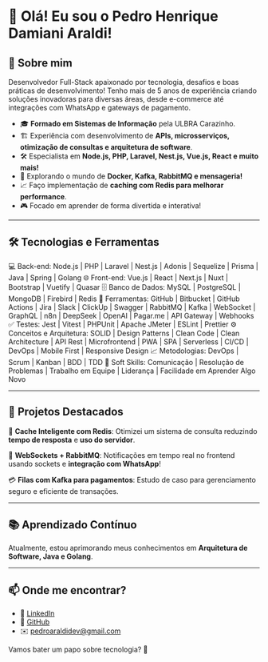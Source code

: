 # 👋 Olá! Eu sou o Pedro Henrique Damiani Araldi!

## 🚀 Sobre mim
Desenvolvedor Full-Stack apaixonado por tecnologia, desafios e boas práticas de desenvolvimento! Tenho mais de 5 anos de experiência criando soluções inovadoras para diversas áreas, desde e-commerce até integrações com WhatsApp e gateways de pagamento.

- 🎓 **Formado em Sistemas de Informação** pela ULBRA Carazinho.
- 🏗️ Experiência com desenvolvimento de **APIs, microsserviços, otimização de consultas e arquitetura de software**.
- 🛠️ Especialista em **Node.js, PHP, Laravel, Nest.js, Vue.js, React e muito mais!**
- 🚀 Explorando o mundo de **Docker, Kafka, RabbitMQ e mensageria!**
- 📈 Faço implementação de **caching com Redis para melhorar performance**.
- 🎮 Focado em aprender de forma divertida e interativa!

---

## 🛠️ Tecnologias e Ferramentas

💻 Back-end: Node.js | PHP | Laravel | Nest.js | Adonis | Sequelize | Prisma | Java | Spring | Golang
🌐 Front-end: Vue.js | React | Next.js | Nuxt | Bootstrap | Vuetify | Quasar
🗄️ Banco de Dados: MySQL | PostgreSQL | MongoDB | Firebird | Redis
🔧 Ferramentas: GitHub | Bitbucket | GitHub Actions | Jira | Slack | ClickUp | Swagger | RabbitMQ | Kafka | WebSocket | GraphQL | n8n | DeepSeek | OpenAI | Pagar.me | API Gateway | Webhooks
✅ Testes: Jest | Vitest | PHPUnit | Apache JMeter | ESLint | Prettier
⚙️ Conceitos e Arquitetura: SOLID | Design Patterns | Clean Code | Clean Architecture | API Rest | Microfrontend | PWA | SPA | Serverless | CI/CD | DevOps | Mobile First | Responsive Design
📈 Metodologias: DevOps | Scrum | Kanban | BDD | TDD
🧠 Soft Skills: Comunicação | Resolução de Problemas | Trabalho em Equipe | Liderança | Facilidade em Aprender Algo Novo


---

## 🚀 Projetos Destacados

🎯 **Cache Inteligente com Redis**: Otimizei um sistema de consulta reduzindo **tempo de resposta** e **uso do servidor**.

📡 **WebSockets + RabbitMQ**: Notificações em tempo real no frontend usando sockets e **integração com WhatsApp**!

💳 **Filas com Kafka para pagamentos**: Estudo de caso para gerenciamento seguro e eficiente de transações.

---

## 📚 Aprendizado Contínuo
Atualmente, estou aprimorando meus conhecimentos em **Arquitetura de Software, Java e Golang**.

---

## 📫 Onde me encontrar?

- 💼 [LinkedIn](https://www.linkedin.com/in/pedroaraldidev)
- 🏡 [GitHub](https://github.com/pedroaraldidev)
- ✉️ pedroaraldidev@gmail.com

Vamos bater um papo sobre tecnologia? 🚀

